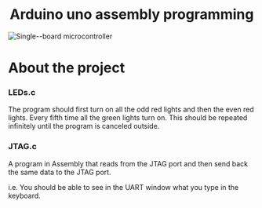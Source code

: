 <h1 align="center">Arduino uno assembly programming</h1>

![Single--board microcontroller](https://img.shields.io/badge/Single--board%20microcontroller-Arduino%20Uno-blue)

# About the project

### LEDs.c
The program should first turn on all the odd red lights and then the even red lights. 
Every fifth time all the green lights turn on. This should be repeated 
infinitely until the program is canceled outside. 

### JTAG.c
A program in Assembly that reads from the JTAG port
and then send back the same data to the JTAG port.

i.e. You should be able to see in the UART window what
you type in the keyboard.

